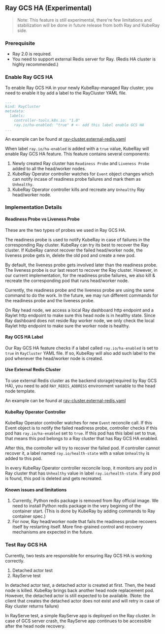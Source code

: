 ## Ray GCS HA (Experimental)

> Note: This feature is still experimental, there're few limitations and stabilization will be done in future release from both Ray and KubeRay side.

### Prerequisite

* Ray 2.0 is required.
* You need to support external Redis server for Ray. (Redis HA cluster is highly recommended.)

### Enable Ray GCS HA

To enable Ray GCS HA in your newly KubeRay-managed Ray cluster, you need to enable it by add a label to the
RayCluster YAML file.

```yaml
...
kind: RayCluster
metadata:
  labels:
    controller-tools.k8s.io: "1.0"
    ray.io/ha-enabled: "true" # <- add this label enable GCS HA
...
```
An example can be found at [ray-cluster.external-redis.yaml](../../ray-operator/config/samples/ray-cluster.external-redis.yaml)

When label `ray.io/ha-enabled` is added with a `true` value, KubeRay will enable Ray GCS HA feature. This feature
contains several components:

1. Newly created Ray cluster has `Readiness Probe` and `Liveness Probe` added to all the head/worker nodes.
2. KubeRay Operator controller watches for `Event` object changes which can notify incase of readiness probe failures and mark them as `Unhealthy`.
3. KubeRay Operator controller kills and recreate any `Unhealthy` Ray head/worker node.

### Implementation Details

#### Readiness Probe vs Liveness Probe

These are the two types of probes we used in Ray GCS HA. 

The readiness probe is used to notify KubeRay in case of failures in the corresponding Ray cluster. KubeRay can try its best to
recover the Ray cluster. If KubeRay cannot recover the failed head/worker node, the liveness probe gets in, delete the old pod
and create a new pod.

By default, the liveness probe gets involved later than the readiness probe. The liveness probe is our last resort to recover the 
Ray cluster. However, in our current implementation, for the readiness probe failures, we also kill & recreate the corresponding pod that runs head/worker node.

Currently, the readiness probe and the liveness probe are using the same command to do the work. In the future, we may run
 different commands for the readiness probe and the liveness probe.

On Ray head node, we access a local Ray dashboard http endpoint and a Raylet http endpoint to make sure this head node is in
healthy state. Since Ray dashboard does not reside Ray worker node, we only check the local Raylet http endpoint to make sure
the worker node is healthy.

#### Ray GCS HA Label

Our Ray GCS HA feature checks if a label called `ray.io/ha-enabled` is set to `true` in `RayCluster` YAML file. If so, KubeRay
will also add such label to the pod whenever the head/worker node is created.

#### Use External Redis Cluster

To use external Redis cluster as the backend storage(required by Ray GCS HA),
you need to add `RAY_REDIS_ADDRESS` environment variable to the head node template.

An example can be found at [ray-cluster.external-redis.yaml](../../ray-operator/config/samples/ray-cluster.external-redis.yaml)

#### KubeRay Operator Controller

KubeRay Operator controller watches for new `Event` reconcile call. If this Event object is to notify the failed readiness probe,
controller checks if this pod has `ray.io/ha-enabled` set to `true`. If this pod has this label set to true, that means this pod
belongs to a Ray cluster that has Ray GCS HA enabled.

After this, the controller will try to recover the failed pod. If controller cannot recover it, a label named 
`ray.io/health-state` with a value `Unhealthy` is added to this pod.

In every KubeRay Operator controller reconcile loop, it monitors any pod in Ray cluster that has `Unhealthy` value in label
`ray.io/health-state`. If any pod is found, this pod is deleted and gets recreated.

#### Known issues and limitations

1. Currently, Python redis package is removed from Ray official image. We need to install Python redis package in the very begining of the container start. (This is done by KubeRay by adding commands to Ray container spec.)
2. For now, Ray head/worker node that fails the readiness probe recovers itself by restarting itself. More fine-grained control and recovery mechanisms are expected in the future.

### Test Ray GCS HA

Currently, two tests are responsible for ensuring Ray GCS HA is working correctly.

1. Detached actor test
2. RayServe test

In detached actor test, a detached actor is created at first. Then, the head node is killed. KubeRay brings back another
head node replacement pod. However, the detached actor is still expected to be available. (Note: the client that creates
the detached actor does not exist and will retry in case of Ray cluster returns failure)

In RayServe test, a simple RayServe app is deployed on the Ray cluster. In case of GCS server crash, the RayServe app
continues to be accessible after the head node recovery.
